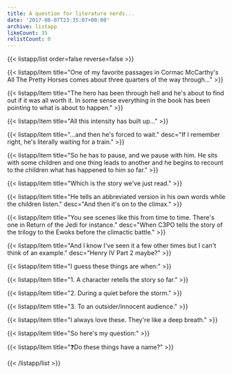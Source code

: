 ```yaml
---
title: A question for literature nerds...
date: '2017-08-07T23:35:07+00:00'
archive: listapp
likeCount: 35
relistCount: 0
---
```


<!--more-->

{{< listapp/list order=false reverse=false >}}

   {{< listapp/item title="One of my favorite passages in Cormac McCarthy's All The Pretty Horses comes about three quarters of the way through..." >}}

   {{< listapp/item title="The hero has been through hell and he's about to find out if it was all worth it. In some sense everything in the book has been pointing to what is about to happen." >}}

   {{< listapp/item title="All this intensity has built up…" >}}

   {{< listapp/item title="...and then he's forced to wait."
      desc="If I remember right, he's literally waiting for a train." >}}

   {{< listapp/item title="So he has to pause, and we pause with him. He sits with some children and one thing leads to another and he begins to recount to the children what has happened to him so far." >}}

   {{< listapp/item title="Which is the story we've just read." >}}

   {{< listapp/item title="He tells an abbreviated version in his own words while the children listen."
      desc="And then it's on to the climax." >}}

   {{< listapp/item title="You see scenes like this from time to time. There's one in Return of the Jedi for instance."
      desc="When C3PO tells the story of the trilogy to the Ewoks before the climactic battle." >}}

   {{< listapp/item title="And I know I've seen it a few other times but I can't think of an example."
      desc="Henry IV Part 2 maybe?" >}}

   {{< listapp/item title="I guess these things are when:" >}}

   {{< listapp/item title="1. A character retells the story so far." >}}

   {{< listapp/item title="2. During a quiet before the storm." >}}

   {{< listapp/item title="3. To an outsider/innocent audience." >}}

   {{< listapp/item title="I always love these. They're like a deep breath." >}}

   {{< listapp/item title="So here's my question:" >}}

   {{< listapp/item title="❓Do these things have a name?" >}}

{{< /listapp/list >}}
